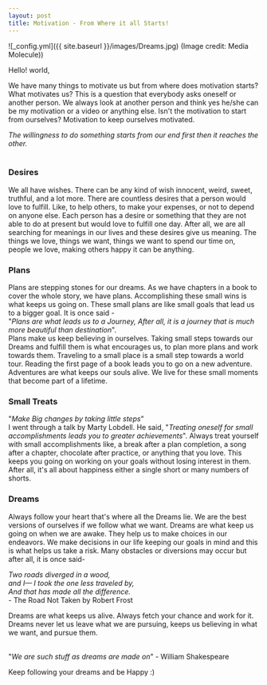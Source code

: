 ```yaml
---
layout: post
title: Motivation - From Where it all Starts!
---
```


![_config.yml]({{ site.baseurl }}/images/Dreams.jpg)
(Image credit: Media Molecule))

Hello! world,

We have many things to motivate us but from where does motivation starts?
What motivates us? This is a question that everybody asks oneself or another person. We always look at another person and think yes he/she can be my motivation or a video or anything else. Isn't the motivation to start from ourselves? Motivation to keep ourselves motivated.

*The willingness to do something starts from our end first then it reaches the other.*
<br><br>

### Desires
We all have wishes. There can be any kind of wish innocent, weird, sweet, truthful, and a lot more. There are countless desires that a person would love to fulfill. Like, to help others, to make your expenses, or not to depend on anyone else. Each person has a desire or something that they are not able to do at present but would love to fulfill one day. After all, we are all searching for meanings in our lives and these desires give us meaning. The things we love, things we want, things we want to spend our time on, people we love, making others happy it can be anything.
<br>

### Plans
Plans are stepping stones for our dreams. As we have chapters in a book to cover the whole story, we have plans. Accomplishing these small wins is what keeps us going on. These small plans are like small goals that lead us to a bigger goal. It is once said - 
<br> "*Plans are what leads us to a Journey, After all, it is a journey that is much more beautiful than destination*". 
<br> Plans make us keep believing in ourselves. Taking small steps towards our Dreams and fulfill them is what encourages us, to plan more plans and work towards them. Traveling to a small place is a small step towards a world tour. Reading the first page of a book leads you to go on a new adventure. Adventures are what keeps our souls alive. We live for these small moments that become part of a lifetime.
<br>

### Small Treats
"*Make Big changes by taking little steps*"  <br>
I went through a talk by Marty Lobdell. He said, "*Treating oneself for small accomplishments leads you to greater achievements*". Always treat yourself with small accomplishments like, a break after a plan completion, a song after a chapter, chocolate after practice, or anything that you love. This keeps you going on working on your goals without losing interest in them. After all, it's all about happiness either a single short or many numbers of shorts.
<br>

### Dreams
Always follow your heart that's where all the Dreams lie. We are the best versions of ourselves if we follow what we want. Dreams are what keep us going on when we are awake. They help us to make choices in our endeavors. We make decisions in our life keeping our goals in mind and this is what helps us take a risk. Many obstacles or diversions may occur but after all, it is once said-

   *Two roads diverged in a wood, <br>
    and I— I took the one less traveled by, <br>
    And that has made all the difference.* <br>
       - The Road Not Taken by Robert Frost
            
Dreams are what keeps us alive. Always fetch your chance and work for it. Dreams never let us leave what we are pursuing, keeps us believing in what we want, and pursue them.
<br><br>

"*We are such stuff as dreams are made on*" - William Shakespeare

Keep following your dreams and be Happy :)

